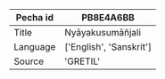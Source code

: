 |Pecha id | PB8E4A6BB
| --- | --- 
|Title | Nyāyakusumāñjali 
|Language | ['English', 'Sanskrit']
|Source | 'GRETIL'